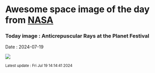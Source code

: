 
# Awesome space image of the day from [NASA](https://api.nasa.gov/)

### Today image : Anticrepuscular Rays at the Planet Festival
Date : 2024-07-19

![](https://apod.nasa.gov/apod/image/2407/2024-07-11Pavel_1024p.jpg)

<small>Latest update : Fri Jul 19 14:14:41 2024</small>
        
